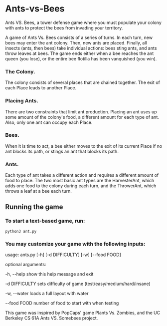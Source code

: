 # Ants-vs-Bees

Ants VS. Bees, a tower defense game where you must populate your colony with ants to protect the bees from invading your territory. 

A game of Ants Vs. Bees consists of a series of turns. In each turn, new bees may enter the ant colony. Then, new ants are placed. Finally, all insects (ants, then bees) take individual actions: bees sting ants, and ants throw leaves at bees. The game ends either when a bee reaches the ant queen (you lose), or the entire bee flotilla has been vanquished (you win).

### The Colony. 
The colony consists of several places that are chained together. The exit of each Place leads to another Place.

### Placing Ants. 

There are two constraints that limit ant production. Placing an ant uses up some amount of the colony's food, a different amount for each type of ant. Also, only one ant can occupy each Place.

### Bees. 

When it is time to act, a bee either moves to the exit of its current Place if no ant blocks its path, or stings an ant that blocks its path.

### Ants. 

Each type of ant takes a different action and requires a different amount of food to place. The two most basic ant types are the HarvesterAnt, which adds one food to the colony during each turn, and the ThrowerAnt, which throws a leaf at a bee each turn.

## Running the game

### To start a text-based game, run:

```
python3 ant.py
```

### You may customize your game with the following inputs:

usage: ants.py [-h] [-d DIFFICULTY] [-w] [--food FOOD]

optional arguments:

  -h, --help     show this help message and exit
  
  -d DIFFICULTY  sets difficulty of game (test/easy/medium/hard/insane)
  
  -w, --water    loads a full layout with water
  
  --food FOOD    number of food to start with when testing
  
  This game was inspired by PopCaps' game Plants Vs. Zombies, and the UC Berkeley CS 61A Ants VS. Somebees project.


